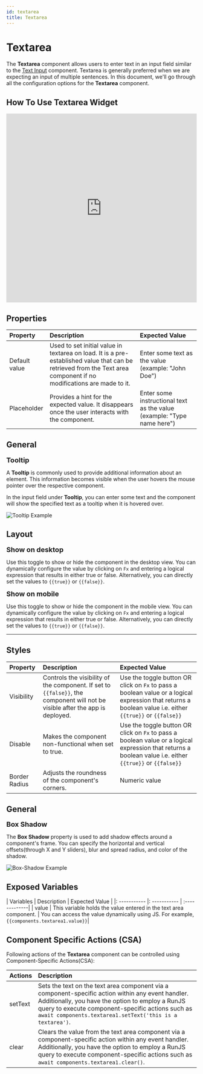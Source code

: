 ```yaml
---
id: textarea
title: Textarea
---
```

# Textarea

The **Textarea** component allows users to enter text in an input field similar to the [Text Input](/docs/widgets/text-input) component. Textarea is generally preferred when we are expecting an input of multiple sentences. In this document, we'll go through all the configuration options for the **Textarea** component.  
## How To Use Textarea Widget

<iframe height="500" src="https://www.youtube.com/embed/ja66x6DeZxk" title="Textarea Widget" frameborder="0" allowfullscreen width="100%"></iframe>

## Properties

| Property     | Description                                                 | Expected Value |
|:-------------|:------------------------------------------------------------|:------------|
| Default value| Used to set initial value in textarea on load. It is a pre-established value that can be retrieved from the Text area component if no modifications are made to it. | Enter some text as the value (example: "John Doe")|
| Placeholder  | Provides a hint for the expected value. It disappears once the user interacts with the component. | Enter some instructional text as the value (example: "Type name here")   |

## General

<font size="4"><b>Tooltip</b></font>

A **Tooltip** is commonly used to provide additional information about an element. This information becomes visible when the user hovers the mouse pointer over the respective component.

In the input field under **Tooltip**, you can enter some text and the component will show the specified text as a tooltip when it is hovered over.

<div style={{textAlign: 'center'}}>
    <img className="screenshot-full" src="/img/widgets/textarea/tooltip.png" alt="Tooltip Example" />
</div>

## Layout

<font size='4'><b>Show on desktop</b></font>

Use this toggle to show or hide the component in the desktop view. You can dynamically configure the value by clicking on `Fx` and entering a logical expression that results in either true or false. Alternatively, you can directly set the values to `{{true}}` or `{{false}}`.

<font size='4'><b>Show on mobile</b></font>

Use this toggle to show or hide the component in the mobile view. You can dynamically configure the value by clicking on `Fx` and entering a logical expression that results in either true or false. Alternatively, you can directly set the values to `{{true}}` or `{{false}}`. 

--- 

## Styles

| Property      | Description | Expected Value |
|:---------------|:-----------|:---------------|
| Visibility | Controls the visibility of the component. If set to `{{false}}`, the component will not be visible after the app is deployed.| Use the toggle button OR click on `Fx` to pass a boolean value or a logical expression that returns a boolean value i.e. either `{{true}}` or `{{false}}`|
| Disable | Makes the component non-functional when set to true. | Use the toggle button OR click on `Fx` to pass a boolean value or a logical expression that returns a boolean value i.e. either `{{true}}` or `{{false}}`|
| Border Radius | Adjusts the roundness of the component's corners.  | Numeric value|

## General

<font size="4"><b>Box Shadow</b></font>

The **Box Shadow** property is used to add shadow effects around a component's frame. You can specify the horizontal and vertical offsets(through X and Y sliders), blur and spread radius, and color of the shadow.

<div style={{textAlign: 'center'}}>
    <img className="screenshot-full" src="/img/widgets/textarea/box-shadow.png" alt="Box-Shadow Example" />
</div>

## Exposed Variables

| Variables    | Description | Expected Value |
|: ----------- |: ----------- | :-------------|
| value | This variable holds the value entered in the text area component. | You can access the value dynamically using JS. For example, `{{components.textarea1.value}}`|

## Component Specific Actions (CSA)

Following actions of the **Textarea** component can be controlled using Component-Specific Actions(CSA):

| Actions     | Description |
| :----------- | :----------- |
| setText | Sets the text on the text area component via a component-specific action within any event handler. Additionally, you have the option to employ a RunJS query to execute component-specific actions such as `await components.textarea1.setText('this is a textarea')`. |
| clear | Clears the value from the text area component via a component-specific action within any event handler. Additionally, you have the option to employ a RunJS query to execute component-specific actions such as `await components.textarea1.clear()`. |
